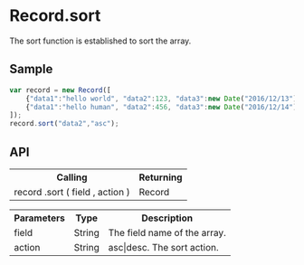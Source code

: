 <H1>Record.sort</H1>

The sort function is established to sort the array.

<h2>Sample</h2>

```javascript
var record = new Record([
	{"data1":"hello world", "data2":123, "data3":new Date("2016/12/13") },
	{"data1":"hello human", "data2":456, "data3":new Date("2016/12/14") }
]);
record.sort("data2","asc");
```

<h2>API</h2>

<table>
<tr><th>Calling</th><th>Returning</th></tr>
<tr><td>record .sort ( field , action )</td><td>Record</td></tr>
</table>

<table>
<tr><th>Parameters</th><th>Type</th><th>Description</th></tr>
<tr><td>field</td><td>String</td><td>The field name of the array.</td></tr>
<tr><td>action</td><td>String</td><td>asc|desc. The sort action.</td></tr>
</table>

